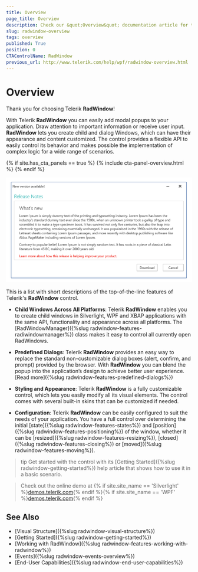 ```yaml
---
title: Overview
page_title: Overview
description: Check our &quot;Overview&quot; documentation article for the RadWindow {{ site.framework_name }} control.
slug: radwindow-overview
tags: overview
published: True
position: 0
CTAControlName: RadWindow
previous_url: http://www.telerik.com/help/wpf/radwindow-overview.html
---
```


# Overview

Thank you for choosing Telerik __RadWindow__!

With Telerik __RadWindow__ you can easily add modal popups to your application.  Draw attention to important information or receive user input. __RadWindow__ lets you create child and dialog Windows, which can have their appearance and content customized. The control provides a flexible API to easily control its behavior and makes possible the implementation of complex logic for a wide range of scenarios.

{% if site.has_cta_panels == true %}
{% include cta-panel-overview.html %}
{% endif %}

![Rad Window Overview 03](images/radwindow-overview.png)

This is a list with short descriptions of the top-of-the-line features of Telerik's __RadWindow__ control.

* __Child Windows Across All Platforms__: Telerik __RadWindow__ enables you to create child windows in Silverlight, WPF and XBAP applications with the same API, functionality and appearance across all platforms. The [RadWindowManager]({%slug radwindow-features-radiwindowmanager%}) class makes it easy to control all currently open RadWindows.

* __Predefined Dialogs__: Telerik __RadWindow__ provides an easy way to replace the standard non-customizable dialog boxes (alert, confirm, and prompt) provided by the browser. With __RadWindow__ you can blend the popup into the application’s design to achieve better user experience. [Read more]({%slug radwindow-features-predefined-dialogs%})

* __Styling and Appearance__: Telerik __RadWindow__ is a fully customizable control, which lets you easily modify all its visual elements. The control comes with several built-in skins that can be customized if needed. 

* __Configuration__: Telerik __RadWindow__ can be easily configured to suit the needs of your application. You have a full control over determining the initial [state]({%slug radwindow-features-states%}) and [position]({%slug radwindow-features-positioning%}) of the window, whether it can be [resized]({%slug radwindow-features-resizing%}), [closed]({%slug radwindow-features-closing%}) or [moved]({%slug radwindow-features-moving%}).

>tip Get started with the control with its [Getting Started]({%slug radwindow-getting-started%}) help article that shows how to use it in a basic scenario.

> Check out the online demo at {% if site.site_name == 'Silverlight' %}[demos.telerik.com](https://demos.telerik.com/silverlight/#Window/FirstLook){% endif %}{% if site.site_name == 'WPF' %}[demos.telerik.com](https://demos.telerik.com/wpf/){% endif %}

## See Also  
 * [Visual Structure]({%slug radwindow-visual-structure%})
 * [Getting Started]({%slug radwindow-getting-started%})
 * [Working with RadWindow]({%slug radwindow-features-working-with-radwindow%})
 * [Events]({%slug radwindow-events-overview%})
 * [End-User Capabilities]({%slug radwindow-end-user-capabilities%})

